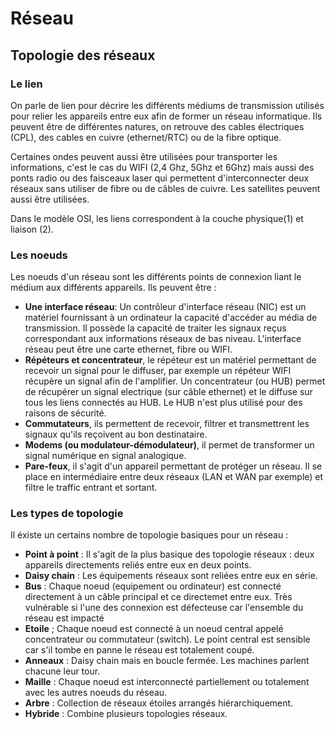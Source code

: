 # Réseau

## Topologie des réseaux

### Le lien 

On parle de lien pour décrire les différents médiums de transmission utilisés pour relier les appareils entre eux afin de former un réseau informatique.
Ils peuvent être de différentes natures, on retrouve des cables électriques (CPL), des cables en cuivre (ethernet/RTC) ou de la fibre optique. 

Certaines ondes peuvent aussi être utilisées pour transporter les informations, c'est le cas du WIFI (2,4 Ghz, 5Ghz et 6Ghz) mais aussi des ponts radio ou des faisceaux laser qui permettent d'interconnecter deux réseaux sans utiliser de fibre ou de câbles de cuivre. Les satellites peuvent aussi être utilisées.

Dans le modèle OSI, les liens correspondent à la couche physique(1) et liaison (2).

### Les noeuds 

Les noeuds d'un réseau sont les différents points de connexion liant le médium aux différents appareils. Ils peuvent être : 
- <b>Une interface réseau</b>: Un contrôleur d'interface réseau (NIC) est un matériel fournissant à un ordinateur la capacité d'accéder au média de transmission. Il possède la capacité de traiter les signaux reçus correspondant aux informations réseaux de bas niveau. L'interface réseau peut être une carte ethernet, fibre ou WIFI.
- <b>Répéteurs et concentrateur</b>, le répéteur est un matériel permettant de recevoir un signal pour le diffuser, par exemple un répéteur WIFI récupère un signal afin de l'amplifier. Un concentrateur (ou HUB) permet de récupérer un signal electrique (sur câble ethernet) et le diffuse sur tous les liens connectés au HUB. Le HUB n'est plus utilisé pour des raisons de sécurité.
- <b>Commutateurs</b>, ils permettent de recevoir, filtrer et transmettrent les signaux qu'ils reçoivent au bon destinataire.
- <b>Modems (ou modulateur-démodulateur)</b>, il permet de transformer un signal numérique en signal analogique. 
- <b>Pare-feux</b>, il s'agit d'un appareil permettant de protéger un réseau. Il se place en intermédiaire entre deux réseaux (LAN et WAN par exemple) et filtre le traffic entrant et sortant. 
  
### Les types de topologie 

Il éxiste un certains nombre de topologie basiques pour un réseau : 
- <b>Point à point</b> : Il s'agit de la plus basique des topologie réseaux : deux appareils directements reliés entre eux en deux points.
- <b>Daisy chain</b> : Les équipements réseaux sont reliées entre eux en série.
- <b>Bus</b> : Chaque noeud (equipement ou ordinateur) est connecté directement à un câble principal et ce directemet entre eux. Très vulnérable si l'une des connexion est défecteuse car l'ensemble du réseau est impacté
- <b>Etoile</b> ; Chaque noeud est connecté à un noeud central appelé concentrateur ou commutateur (switch). Le point central est sensible car s'il tombe en panne le réseau est totalement coupé.
- <b>Anneaux</b> : Daisy chain mais en boucle fermée. Les machines parlent chacune leur tour.
- <b>Maille</b> : Chaque noeud est interconnecté partiellement ou totalement avec les autres noeuds du réseau.
- <b>Arbre</b> : Collection de réseaux étoiles arrangés hiérarchiquement.
- <b>Hybride</b> : Combine plusieurs topologies réseaux.

